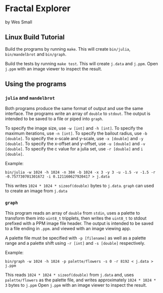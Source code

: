 # Fractal Explorer
by Wes Small

## Linux Build Tutorial
Build the programs by running `make`. This will create `bin/julia`, `bin/mandelbrot` and `bin/graph`.

Build the tests by running `make test`. This will create `j.data` and `j.ppm`. Open `j.ppm` with an image viewer to inspect the result.

## Using the programs
### `julia` and `mandelbrot`
Both programs produce the same format of output and use the same interface. The programs write an array of `double` to `stdout`. The output is intended to be saved to a file or piped into `graph`. 

To specify the image size, use `-w [int]` and `-h [int]`. To specify the maximum iterations, use `-n [int]`. To specify the bailout radius, use `-b [double]`. To specify the x-scale and y-scale, use `-x [double]` and `-y [double]`. To specify the x-offset and y-offset, use `-u [double]` and `-v [double]`. To specify the c value for a julia set, use `-r [double]` and `i [double]`.

Example:
```
bin/julia -w 1024 -h 1024 -n 384 -b 1024 -x 3 -y 3 -u -1.5 -v -1.5 -r -0.757730701301672 -i 0.121160627920417 > j.data
```
This writes `1024 * 1024 * sizeof(double)` bytes to `j.data`.  `graph` can used to create an image from `j.data`

### `graph`
This program reads an array of `double` from `stdin`, uses a palette to transform them into `uint8_t` tripplets, then writes the `uint8_t` to stdout prefixed with a PPM image file header. The output is intended to be saved to a file ending in `.ppm`. and viewed with an image viewing app. 

A palette file must be specified with `-p [filename]` as well as a palette range and a palette shift using `-r [int]` and `-s [double]` respectively.

Example:
```
bin/graph -w 1024 -h 1024 -p palette/flowers -s 0 -r 8192 < j.data > j.ppm
```
This reads `1024 * 1024 * sizeof(double)` from `j.data` and, uses `palette/flowers` as the palette file, and writes approximately `1024 * 1024 * 3` bytes to `j.ppm` Open `j.ppm` with an image viewer to inspect the result.
